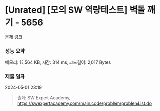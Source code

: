 # [Unrated] [모의 SW 역량테스트] 벽돌 깨기 - 5656 

[문제 링크](https://swexpertacademy.com/main/code/problem/problemDetail.do?contestProbId=AWXRQm6qfL0DFAUo) 

### 성능 요약

메모리: 13,564 KB, 시간: 314 ms, 코드길이: 2,017 Bytes

### 제출 일자

2024-05-01 23:19



> 출처: SW Expert Academy, https://swexpertacademy.com/main/code/problem/problemList.do